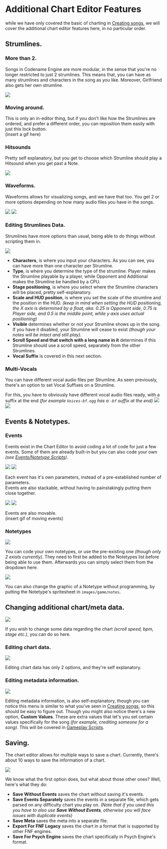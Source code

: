 # Additional Chart Editor Features

while we have only covered the basic of charting in <a href="./index.md">Creating songs</a>, we will cover the additional chart editor features here, in no particular order.

## Strumlines.
### More than 2.
Songs in Codename Engine are more modular, in the sense that you're no longer restricted to just 2 strumlines. This means that, you can have as many strumlines and characters in the song as you like. Moreover, Girlfriend also gets her own strumline.

<img src="./Chart Editor Features.png"/>

### Moving around.

This is only an in-editor thing, but if you don't like how the Strumlines are ordered, and prefer a different order, you can reposition them easily with just this lock button.<br>
(insert a gif here)

### Hitsounds
Pretty self explanatory, but you get to choose which Strumline should play a Hitsound when you get past a Note.

<img src="./Chart Editor Features-1.png"/>

### Waveforms.
Waveforms allows for visualizing songs, and we have that too. You get 2 or more options depending on how many audio files you have in the songs.

<img src="./Chart Editor Features-2.png"/>

<img src="./Chart Editor Features-3.png"/>

### Editing Strumlines Data.
Strumlines have more options than usual, being able to do things without scripting them in.

<img src="./Chart Editor Features-4.png"/>

- **Characters**, is where you input your characters. As you can see, you can have more than one character per Strumline.
- **Type**, is where you determine the type of the strumline. Player makes the Strumline playable by a player, while Opponent and Additional makes the Strumline be handled by a CPU.
- **Stage positioning**, is where you select where the Strumline characters will be placed, pretty self-explanatory.
- **Scale and HUD position**, is where you set the scale of the strumline and the position in the HUD. *(keep in mind when setting the HUD positioning, the X axis is determined by a float, aka. 0.25 is Opponent side, 0.75 is Player side, and 0.5 is the middle point, while y axis uses actual positioning)*
- **Visible** determines whether or not your Strumline shows up in the song. If you have it disabled, your Strumline will cease to exist *(though your notes will be intact and still play)*.
- **Scroll Speed and that switch with a long name in it** determines if this Strumline should use a scroll speed, separately from the other Strumlines.
- **Vocal Suffix** is covered in this next section.

### Multi-Vocals
You can have different vocal audio files per Strumline. As seen previously, there's an option to set Vocal Suffixes on a Strumline.

For this, you have to obviously have different vocal audio files ready, with a suffix at the end *(for example ``Voices-bf.ogg`` has a ``-bf`` suffix at the end)*
<img src="./Chart Editor Features-16.png"/>
<img src="./Chart Editor Features-15.png"/>

## Events & Notetypes.
### Events
Events exist in the Chart Editor to avoid coding a lot of code for just a few events. Some of them are already built-in but you can also code your own *(see <a href="../Scripting/PlayState Scripts/Events or Notetype Scripts.md">Events/Notetype Scripts</a>)*.

<img src="./Chart Editor Features-5.png"/>
<img src="./Chart Editor Features-6.png"/>

Each event has it's own parameters, instead of a pre-established number of parameters. <br> Events are also stackable, without having to painstakingly putting them close together.

<img src="./Chart Editor Features-8.png"/>
<img src="./Chart Editor Features-7.png"/>

Events are also movable.<br>
(insert gif of moving events)

### Notetypes

<img src="./Chart Editor Features-9.png"/>

You can code your own notetypes, or use the pre-existing one *(though only 2 exists currently)*. They need to first be added to the Notetypes list before being able to use them. Afterwards you can simply select them from the dropdown here.

<img src="./Chart Editor Features-10.png"/>

You can also change the graphic of a Notetype without programming, by putting the Notetype's spritesheet in ``images/game/notes``.

## Changing additional chart/meta data.

<img src="./Chart Editor Features-12.png"/>

If you wish to change some data regarding the chart *(scroll speed, bpm, stage etc.)*, you can do so here.

### Editing chart data.

<img src="./Chart Editor Features-13.png"/>

Editing chart data has only 2 options, and they're self explanatory.

### Editing metadata information.

<img src="./Chart Editor Features-14.png"/>

Editing metadata information, is also self-explanatory, though you can notice this menu is similar to what you've seen in <a href="./index.md">Creating songs</a>, so this should be easy to figure out. Though you might also notice there's a new option, **Custom Values**. These are extra values that let's you set certain values specifically for the song *(for example, crediting someone for a song)*. This will be covered in <a href="../Scripting/PlayState Scripts/Gameplay Scripts.md">Gameplay Scripts</a>.

## Saving.

The chart editor allows for multiple ways to save a chart. Currently, there's about 10 ways to save the information of a chart.

<img src="./Chart Editor Features-11.png"/>

We know what the first option does, but what about those other ones? Well, here's what they do:
- **Save Without Events** saves the chart without saving it's events.
- **Save Events Separately** saves the events in a separate file, which gets parsed on any difficulty chart you play on. *(Note that if you used this you have to also use **Save Without Events**, otherwise you will face issues with duplicate events)*
- **Save Meta** saves the meta into a separate file.
- **Export For FNF Legacy** saves the chart in a format that is supported by other FNF engines.
- **Save For Psych Engine** saves the chart specifically in Psych Engine's format.